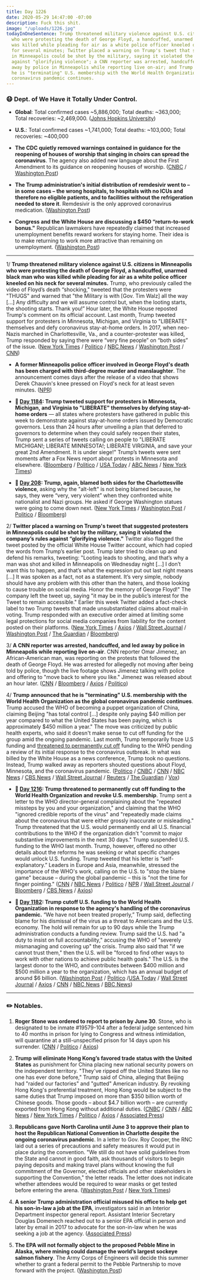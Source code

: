 ```yaml
---
title: Day 1226
date: 2020-05-29 14:47:00 -07:00
description: Fuck this shit.
image: "/uploads/1226.jpg"
todayInOneSentence: Trump threatened military violence against U.S. citizens in Minneapolis
  who were protesting the death of George Floyd, a handcuffed, unarmed black man who
  was killed while pleading for air as a white police officer kneeled on his neck
  for several minutes; Twitter placed a warning on Trump's tweet that suggested protesters
  in Minneapolis could be shot by the military, saying it violated the company’s rules
  against "glorifying violence"; a CNN reporter was arrested, handcuffed, and led
  away by police in Minneapolis while reporting live on-air; and Trump announced that
  he is "terminating" U.S. membership with the World Health Organization as the global
  coronavirus pandemic continues.
---
```


### 😷 Dept. of We Have it Totally Under Control.

* **Global**: Total confirmed cases \~5,886,000; Total deaths: \~363,000; Total recoveries: \~2,469,000. ([Johns Hopkins University](https://coronavirus.jhu.edu/map.html))

* **U.S.**: Total confirmed cases \~1,741,000; Total deaths: \~103,000; Total recoveries: \~400,000

* **The CDC quietly removed warnings contained in guidance for the reopening of houses of worship that singing in choirs can spread the coronavirus**. The agency also added new language about the First Amendment to its guidance on reopening houses of worship. ([CNBC](https://www.cnbc.com/2020/05/29/cdc-quietly-revised-coronavirus-warnings-on-reopening-religious-sites.html) / [Washington Post](https://www.washingtonpost.com/health/white-house-and-cdc-remove-coronavirus-warnings-about-choirs-in-faith-guidance/2020/05/28/5d9c526e-a117-11ea-9590-1858a893bd59_story.html))

* **The Trump administration's initial distribution of remdesivir went to – in some cases – the wrong hospitals, to hospitals with no ICUs and therefore no eligible patients, and to facilities without the refrigeration needed to store it**. Remdesivir is the only approved coronavirus medication. ([Washington Post](https://www.washingtonpost.com/health/2020/05/28/remdesivir-coronavirus-trump/))

* **Congress and the White House are discussing a $450 “return-to-work bonus."** Republican lawmakers have repeatedly claimed that increased unemployment benefits reward workers for staying home. Their idea is to make returning to work more attractive than remaining on unemployment. ([Washington Post](https://www.washingtonpost.com/business/2020/05/29/return-to-work-bonus/))

---

1/ **Trump threatened military violence against U.S. citizens in Minneapolis who were protesting the death of George Floyd, a handcuffed, unarmed black man who was killed while pleading for air as a white police officer kneeled on his neck for several minutes.** Trump, who previously called the video of Floyd’s death “shocking," tweeted that the protesters were "THUGS" and warned that "the Military is with \[Gov. Tim Walz\] all the way \[...\] Any difficulty and we will assume control but, when the looting starts, the shooting starts. Thank you!” Hour later, the White House reposted Trump's comment on its official account. Last month, Trump tweeted support for protesters in Minnesota, Michigan, and Virginia to "LIBERATE" themselves and defy coronavirus stay-at-home orders. In 2017, when neo-Nazis marched in Charlottesville, Va., and a counter-protester was killed, Trump responded by saying there were “very fine people” on “both sides” of the issue. ([New York Times](https://www.nytimes.com/2020/05/29/us/politics/trump-looting-shooting.html) / [Politico](https://www.politico.com/news/2020/05/29/trump-threatens-to-unleash-gunfire-on-minnesota-protesters-288406) / [NBC News](https://www.nbcnews.com/politics/donald-trump/twitter-says-trump-violated-rules-against-glorifying-violence-places-public-n1217591) / [Washington Post](https://www.washingtonpost.com/nation/2020/05/29/trump-minneapolis-twitter-protest/) / [CNN](https://edition.cnn.com/2020/05/29/tech/trump-twitter-minneapolis/))

* **A former Minneapolis police officer involved in George Floyd's death has been charged with third-degree murder and manslaughter**. The announcement comes days after the release of a video that shows Derek Chauvin's knee pressed on Floyd's neck for at least seven minutes. ([NPR](https://www.npr.org/2020/05/29/864732088/minneapolis-seethes-over-george-floyds-death-as-trump-calls-protesters-thugs))

* **📌 [Day 1184](https://whatthefuckjusthappenedtoday.com/2020/04/17/day-1184/#2-trump-tweeted-support-for-proteste): Trump tweeted support for protesters in Minnesota, Michigan, and Virginia to "LIBERATE" themselves by defying stay-at-home orders** — all states where protesters have gathered in public this week to demonstrate against stay-at-home orders issued by Democratic governors. Less than 24 hours after unveiling a plan that deferred to governors to determine when they could safely reopen their states, Trump sent a series of tweets calling on people to "LIBERATE MICHIGAN!; LIBERATE MINNESOTA!; LIBERATE VIRGINIA, and save your great 2nd Amendment. It is under siege!" Trump’s tweets were sent moments after a Fox News report about protests in Minnesota and elsewhere. ([Bloomberg](https://www.bloomberg.com/news/articles/2020-04-17/trump-tells-three-democratic-states-to-liberate-themselves) / [Politico](https://www.politico.com/news/2020/04/17/trump-states-stay-at-home-orders-192386) / [USA Today](https://www.usatoday.com/story/news/politics/2020/04/17/coronavirus-trump-calls-liberate-virginia-michigan-minnesota/5152120002/) / [ABC News](https://abcnews.go.com/Politics/coronavirus-government-response-updates-liberate-trump-tweets-support/story?id=70205442) / [New York Times](https://www.nytimes.com/2020/04/17/us/coronavirus-updates.html?action=click&module=Spotlight&pgtype=Homepage#link-12bb7c5e))

* **📌 [Day 208](https://whatthefuckjusthappenedtoday.com/2017/08/15/day-208/#2-trump-again-blamed-both-sides-for): Trump, again, blamed both sides for the Charlottesville violence**, asking why the "alt-left" is not being blamed because, he says, they were “very, very violent” when they confronted white nationalist and Nazi groups. He asked if George Washington statues were going to come down next. ([New York Times](https://www.nytimes.com/2017/08/15/us/politics/trump-press-conference-charlottesville.html) / [Washington Post](https://www.washingtonpost.com/news/post-politics/wp/2017/08/15/trump-doubles-down-on-initial-charlottesville-response-saying-there-is-blame-on-both-sides-for-violence/) / [Politico](http://www.politico.com/story/2017/08/15/trump-asks-why-alt-left-not-being-blamed-for-charlottesville-violence-241660) / [Bloomberg](https://www.bloomberg.com/news/articles/2017-08-15/trump-defends-waiting-to-condemn-white-supremacists-in-attack))

2/ **Twitter placed a warning on Trump's tweet that suggested protesters in Minneapolis could be shot by the military, saying it violated the company’s rules against “glorifying violence."** Twitter also flagged the tweet posted by the official White House Twitter account, which had copied the words from Trump’s earlier post. Trump later tried to clean up and defend his remarks, tweeting: "Looting leads to shooting, and that’s why a man was shot and killed in Minneapolis on Wednesday night \[...\] I don’t want this to happen, and that’s what the expression put out last night means \[...\] It was spoken as a fact, not as a statement. It’s very simple, nobody should have any problem with this other than the haters, and those looking to cause trouble on social media. Honor the memory of George Floyd!" The company left the tweet up, saying "it may be in the public’s interest for the Tweet to remain accessible." Earlier this week Twitter added a fact-check label to two Trump tweets that made unsubstantiated claims about mail-in voting. Trump responded with an executive order aimed at limiting some legal protections for social media companies from liability for the content posted on their platforms.  ([New York Times](https://www.nytimes.com/2020/05/29/technology/trump-twitter-minneapolis-george-floyd.html) / [Axios](https://www.axios.com/twitter-trumps-minnesota-tweet-on-violated-rules-4369b2d5-24bb-429f-ab0d-94595f0f2986.html) / [Wall Street Journal](https://www.wsj.com/articles/twitter-hides-trump-tweet-for-glorifying-violence-11590743851) / [Washington Post](https://www.washingtonpost.com/nation/2020/05/29/trump-minneapolis-twitter-protest/) / [The Guardian](https://www.theguardian.com/technology/2020/may/29/twitter-hides-donald-trump-tweet-glorifying-violence) / [Bloomberg](https://www.bloomberg.com/news/articles/2020-05-29/twitter-trump-minneapolis-post-broke-rules-glorified-violence?sref=MIBMEEoj))

3/ **A CNN reporter was arrested, handcuffed, and led away by police in Minneapolis while reporting live on-air**. CNN reporter Omar Jimenez, an African-American man, was reporting on the protests that followed the death of George Floyd. He was arrested for allegedly not moving after being told by police, though the live footage shows Jimenez talking with police and offering to "move back to where you like." Jimenez was released about an hour later. ([CNN](https://edition.cnn.com/2020/05/29/us/minneapolis-cnn-crew-arrested) / [Bloomberg](https://www.bloomberg.com/news/articles/2020-05-29/cnn-calls-for-immediate-release-of-arrested-crew-in-minneapolis?sref=MIBMEEoj) / [Axios](https://www.axios.com/cnn-omar-jimenez-arrested-live-on-air-minneapolis-a241a766-f669-4452-85e7-669b32c88736.html) / [Politico](https://www.politico.com/news/2020/05/29/cnn-reporters-covering-minnesota-riots-arrested-live-on-air-288575))

4/ **Trump announced that he is "terminating" U.S. membership with the World Health Organization as the global coronavirus pandemic continues**. Trump accused the WHO of becoming a puppet organization of China, claiming Beijing "has total control \[...\] despite only paying $40 million per year compared to what the United States has been paying, which is approximately $450 million a year." The move was criticized by public health experts, who said it doesn't make sense to cut off funding for the group amid the ongoing pandemic. Last month, Trump temporarily froze U.S funding and [threatened to permanently cut off](https://whatthefuckjusthappenedtoday.com/2020/05/19/day-1216/#1-trump-threatened-to-permanently-cu) funding to the WHO pending a review of its initial response to the coronavirus outbreak. In what was billed by the White House as a news conference, Trump took no questions. Instead, Trump walked away as reporters shouted questions about Floyd, Minnesota, and the coronavirus pandemic. ([Politico](https://www.politico.com/news/2020/05/29/us-withdrawing-from-who-289799) / [CNBC](https://www.cnbc.com/2020/05/29/trump-says-the-us-will-cut-ties-with-world-health-organization.html) / [CNN](https://www.cnn.com/2020/05/29/politics/donald-trump-world-health-organization/index.html) / [NBC News](https://www.nbcnews.com/politics/white-house/trump-says-u-s-will-be-terminating-relationship-who-n1218441) / [CBS News](https://www.cbsnews.com/news/trump-united-states-terminating-relationship-world-health-organization/) / [Wall Street Journal](https://www.wsj.com/articles/u-s-to-cancel-visas-for-some-chinese-graduate-students-11590744602?mod=hp_lead_pos1) / [Reuters](https://www.reuters.com/article/us-health-coronavirus-trump-who/trump-says-terminating-us-relationship-with-world-health-organization-over-virus-idUSKBN2352YJ) / [The Guardian](https://www.theguardian.com/world/live/2020/may/29/coronavirus-covid-19-live-news-global-deaths-uk-eases-lockdown-updates?page=with:block-5ed15c598f087122eca52222#block-5ed15c598f087122eca52222) / [Vox](https://www.vox.com/2020/5/29/21274949/coronavirus-trump-world-health-organization-withdraw))

* **📌 [Day 1216](https://whatthefuckjusthappenedtoday.com/2020/05/19/day-1216/#1-trump-threatened-to-permanently-cu): Trump threatened to permanently cut off funding to the World Health Organization and revoke U.S. membership**. Trump sent a letter to the WHO director-general complaining about the "repeated missteps by you and your organization," and claiming that the WHO "ignored credible reports of the virus" and "repeatedly made claims about the coronavirus that were either grossly inaccurate or misleading." Trump threatened that the U.S. would permanently end all U.S. financial contributions to the WHO if the organization didn't "commit to major substantive improvements in the next 30 days." Trump suspended U.S. funding to the WHO last month. Trump, however, offered no other details about the reforms he was seeking or what specific changes would unlock U.S. funding. Trump tweeted that his letter is “self-explanatory.” Leaders in Europe and Asia, meanwhile, stressed the importance of the WHO's work, calling on the U.S. to "stop the blame game" because – during the global pandemic – this is "not the time for finger pointing." ([CNN](https://www.cnn.com/2020/05/19/us/trump-who-funding-threat-explainer-intl/index.html) / [NBC News](https://www.nbcnews.com/politics/politics-news/trump-threatens-make-who-funding-freeze-permanent-n1210041) / [Politico](https://www.politico.com/news/2020/05/19/trump-world-health-organization-funding-267590) / [NPR](https://www.npr.org/sections/coronavirus-live-updates/2020/05/19/858579903/trump-says-cuts-to-who-funding-will-be-final-if-it-doesnt-commit-to-major-change) / [Wall Street Journal](https://www.wsj.com/articles/chinas-president-pledges-2-billion-for-coronavirus-pandemic-11589802504?mod=hp_lead_pos3) / [Bloomberg](https://www.bloomberg.com/news/articles/2020-05-19/trump-threatens-who-with-permanent-cutoff-of-u-s-funds?sref=MIBMEEoj) / [CBS News](https://www.cbsnews.com/news/trump-threatensworld-health-organization-funding-suspension-permanent/) / [Axios](https://www.axios.com/trump-xi-world-health-organization-china-coronavirus-79b39227-e9af-4b89-ad3b-42aa2ae55c1b.html))

* **📌 [Day 1182](https://whatthefuckjusthappenedtoday.com/2020/04/15/day-1182/#1-trump-cutoff-u-s-funding-to-the-wo): Trump cutoff U.S. funding to the World Health Organization in response to the agency's handling of the coronavirus pandemic.** “We have not been treated properly,” Trump said, deflecting blame for his dismissal of the virus as a threat to Americans and the U.S. economy. The hold will remain for up to 90 days while the Trump administration conducts a funding review. Trump said the U.S. had "a duty to insist on full accountability," accusing the WHO of "severely mismanaging and covering up" the crisis. Trump also said that "if we cannot trust them," then the U.S. will be "forced to find other ways to work with other nations to achieve public health goals." The U.S. is the largest donor to the WHO, and contributes between $400 million and $500 million a year to the organization, which has an annual budget of around $6 billion. ([Washington Post](https://www.washingtonpost.com/politics/trump-announces-cutoff-of-new-funding-for-the-world-health-organization-over-pandemic-response/2020/04/14/f1df101e-7e9f-11ea-a3ee-13e1ae0a3571_story.html) / [Politico](https://www.politico.com/news/2020/04/14/trump-world-health-organization-funding-186786) /[USA Today](https://www.usatoday.com/story/news/politics/2020/04/14/coronavirus-trump-halt-funding-world-health-organization/2983707001/) / [Wall Street Journal](https://www.wsj.com/articles/u-s-will-halt-funding-to-world-health-organization-over-coronavirus-response-11586905300) / [Axios](https://www.axios.com/trump-world-health-organization-funding-65de2595-2d5e-4a6c-b7c6-9c18aa4cb905.html) / [CNN](https://www.cnn.com/2020/04/14/politics/donald-trump-world-health-organization-funding-coronavirus/index.html) / [NBC News](https://www.nbcnews.com/news/world/global-criticism-grows-trump-move-end-who-funding-amid-pandemic-n1184146) / [BBC News](https://www.bbc.com/news/world-us-canada-52291654))

---

### ✏️ Notables.

1. **Roger Stone was ordered to report to prison by June 30**. Stone, who is designated to be inmate #19579-104 after a federal judge sentenced him to 40 months in prison for lying to Congress and witness intimidation, will quarantine at a still-unspecified prison for 14 days upon his surrender. ([CNN](https://edition.cnn.com/2020/05/28/politics/roger-stone-prison-date/) / [Politico](https://www.politico.com/news/2020/05/29/trump-ally-stone-must-surrender-to-prison-by-june-30-wont-need-to-go-to-quarantine-site-288511) / [Axios](https://www.axios.com/roger-stone-ordered-report-prison-june-30-80813309-b403-481f-8351-18c833bd2dcb.html))

2. **Trump will eliminate Hong Kong’s favored trade status with the United States** as punishment for China placing new national security powers on the independent territory. "They've ripped off the United States like no one has ever done before," Trump said of China, alleging that Beijing had "raided our factories" and "gutted" American industry. By revoking Hong Kong's preferential treatment, Hong Kong would be subject to the same duties that Trump imposed on more than $350 billion worth of Chinese goods. Those goods – about $4.7 billion worth – are currently exported from Hong Kong without additional duties. ([CNBC](https://www.cnbc.com/2020/05/29/trump-taking-action-to-eliminate-special-treatment-for-hong-kong.html) / [CNN](https://www.cnn.com/2020/05/29/politics/trump-china-announcement/index.html) / [ABC News](https://abcnews.go.com/Politics/trump-announces-china-sanctions-hong-kong-termination-relationship/story?id=70959045) / [New York Times](https://www.nytimes.com/2020/05/29/us/politics/trump-hong-kong-china-WHO.html) / [Politico](https://www.politico.com/news/2020/05/29/trump-revoke-hong-kong-trade-privileges-china-289893) / [Axios](https://www.axios.com/trump-end-hong-kong-special-trade-status-china-violations-adc1b663-9965-4afb-b312-cbd777c5732d.html) / [Associated Press](https://apnews.com/13ade67f8153a26b8703a48bde7f12ee))

3. **Republicans gave North Carolina until June 3 to approve their plan to host the Republican National Convention in Charlotte despite the ongoing coronavirus pandemic**. In a letter to Gov. Roy Cooper, the RNC laid out a series of precautions and safety measures it would put in place during the convention. "We still do not have solid guidelines from the State and cannot in good faith, ask thousands of visitors to begin paying deposits and making travel plans without knowing the full commitment of the Governor, elected officials and other stakeholders in supporting the Convention," the letter reads. The letter does not indicate whether attendees would be required to wear masks or get tested before entering the arena. ([Washington Post](https://www.washingtonpost.com/politics/republicans-pressure-north-carolina-officials-to-confirm-august-convention-by-wednesday/2020/05/28/cce12040-a13b-11ea-9590-1858a893bd59_story.html) / [New York Times](https://www.nytimes.com/2020/05/28/us/politics/republican-convention-trump-north-carolina.html))

4. **A senior Trump administration official misused his office to help get his son-in-law a job at the EPA**, investigators said in an Interior Department inspector general report. Assistant Interior Secretary Douglas Domenech reached out to a senior EPA official in person and later by email in 2017 to advocate for the son-in-law when he was seeking a job at the agency. ([Associated Press](https://apnews.com/40cab860f28561d1d04fa51284412ed0))

5. **The EPA will not formally object to the proposed Pebble Mine in Alaska, where mining could damage the world’s largest sockeye salmon fishery**. The Army Corps of Engineers will decide this summer whether to grant a federal permit to the Pebble Partnership to move forward with the project. ([Washington Post](https://www.washingtonpost.com/climate-environment/2020/05/29/epa-opts-not-delay-controversial-alaska-mine-now/))